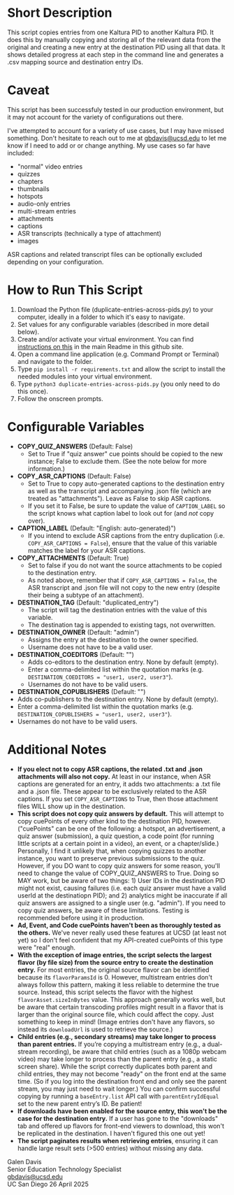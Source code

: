 # Short Description

This script copies entries from one Kaltura PID to another Kaltura PID. It does this by manually copying and storing all of the relevant data from the original and creating a new entry at the destination PID using all that data. It shows detailed progress at each step in the command line and generates a .csv mapping source and destination entry IDs.

# Caveat

This script has been successfuly tested in our production environment, but it may not account for the variety of configurations out there.

I've attempted to account for a variety of use cases, but I may have missed something. Don't hesitate to reach out to me at gbdavis@ucsd.edu to let me know if I need to add or or change anything. My use cases so far have included:

- "normal" video entries
- quizzes
- chapters
- thumbnails
- hotspots
- audio-only entries
- multi-stream entries
- attachments
- captions
- ASR transcripts (technically a type of attachment)
- images

ASR captions and related transcript files can be optionally excluded depending on your configuration.

# How to Run This Script

1. Download the Python file (duplicate-entries-across-pids.py) to your computer, ideally in a folder to which it's easy to navigate.
2. Set values for any configurable variables (described in more detail below).
3. Create and/or activate your virtual environment. You can find [instructions on this](https://github.com/Kaltura-EDU/api-scripts) in the main Readme in this github site.
4. Open a command line application (e.g. Command Prompt or Terminal) and navigate to the folder.
5. Type `pip install -r requirements.txt` and allow the script to install the needed modules into your virtual environment.
6. Type `python3 duplicate-entries-across-pids.py` (you only need to do this once).
7. Follow the onscreen prompts.

# Configurable Variables

- **COPY_QUIZ_ANSWERS** (Default: False)
  - Set to True if "quiz answer" cue points should be copied to the new instance; False to exclude them. (See the note below for more information.)
- **COPY_ASR_CAPTIONS** (Default: False)
  - Set to True to copy auto-generated captions to the destination entry as well as the transcript and accompanying .json file (which are treated as "attachments"). Leave as False to skip ASR captions.
  - If you set it to False, be sure to update the value of `CAPTION_LABEL` so the script knows what caption label to look out for (and *not* copy over).
- **CAPTION_LABEL** (Default: "English: auto-generated)")
  - If you intend to exclude ASR captions from the entry duplication (i.e. `COPY_ASR_CAPTIONS = False`), ensure that the value of this variable matches the label for your ASR captions.
- **COPY_ATTACHMENTS** (Default: True)
  - Set to false if you do not want the source attachments to be copied to the destination entry.
  - As noted above, remember that if `COPY_ASR_CAPTIONS = False`, the ASR transcript and .json file will not copy to the new entry (despite their being a subtype of an attachment). 
- **DESTINATION_TAG** (Default: "duplicated_entry")
  - The script will tag the destination entries with the value of this variable.
  - The destination tag is appended to existing tags, not overwritten.
- **DESTINATION_OWNER** (Default: "admin")
  - Assigns the entry at the destination to the owner specified.
  - Username does not have to be a valid user.
- **DESTINATION_COEDITORS** (Default: "")
  - Adds co-editors to the destination entry. None by default (empty).
  - Enter a comma-delimited list within the quotation marks (e.g. `DESTINATION_COEDITORS = "user1, user2, user3"`).
  - Usernames do not have to be valid users. 
 - **DESTINATION_COPUBLISHERS** (Default: "")
  - Adds co-publishers to the destination entry. None by default (empty).
  - Enter a comma-delimited list within the quotation marks (e.g. `DESTINATION_COPUBLISHERS = "user1, user2, user3"`).
  - Usernames do not have to be valid users. 

# Additional Notes

- **If you elect not to copy ASR captions, the related .txt and .json attachments will also not copy.** At least in our instance, when ASR captions are generated for an entry, it adds two attachments: a .txt file and a .json file. These appear to be exclusively related to the ASR captions. If you set `COPY_ASR_CAPTIONS` to True, then those attachment files WILL show up in the destination. 
- **This script does not copy quiz answers by default.** This will attempt to copy cuePoints of every other kind to the destination PID, however. ("cuePoints" can be one of the following: a hotspot, an advertisement, a quiz answer (submission), a quiz question, a code point (for running little scripts at a certain point in a video), an event, or a chapter/slide.) Personally, I find it unlikely that, when copying quizzes to another instance, you want to preserve previous submissions to the quiz. However, if you DO want to copy quiz answers for some reason, you'll need to change the value of COPY_QUIZ_ANSWERS to True. Doing so MAY work, but be aware of two things: 1) User IDs in the destination PID might not exist, causing failures (i.e. each quiz answer must have a valid userId at the destinatiopn PID); and 2) analytics might be inaccurate if all quiz answers are assigned to a single user (e.g. "admin"). If you need to copy quiz answers, be aware of these limitations. Testing is recommended before using it in production.
- **Ad, Event, and Code cuePoints haven't been as thoroughly tested as the others.** We've never really used these features at UCSD (at least not yet) so I don't feel confident that my API-created cuePoints of this type were "real" enough. 
- **With the exception of image entries, the script selects the largest flavor (by file size) from the source entry to create the destination entry.** For most entries, the original source flavor can be identified because its `flavorParamsId` is 0. However, multistream entries don't always follow this pattern, making it less reliable to determine the true source. Instead, this script selects the flavor with the highest `flavorAsset.sizeInBytes` value. This approach generally works well, but be aware that certain transcoding profiles might result in a flavor that is larger than the original source file, which could affect the copy. Just something to keep in mind! (Image entries don't have any flavors, so instead its `downloadUrl` is used to retrieve the source.)
- **Child entries (e.g., secondary streams) may take longer to process than parent entries.** If you’re copying a multistream entry (e.g., a dual-stream recording), be aware that child entries (such as a 1080p webcam video) may take longer to process than the parent entry (e.g., a static screen share). While the script correctly duplicates both parent and child entries, they may not become "ready" on the front end at the same time. (So if you log into the destination front end and only see the parent stream, you may just need to wait longer.) You can confirm successful copying by running a `baseEntry.list` API call with `parentEntryIdEqual` set to the new parent entry’s ID. Be patient! 
- **If downloads have been enabled for the source entry, this won't be the case for the destination entry.** If a user has gone to the "downloads" tab and offered up flavors for front-end viewers to download, this won't be replicated in the destination. I haven't figured this one out yet!
- **The script paginates results when retrieving entries**, ensuring it can handle large result sets (>500 entries) without missing any data.



Galen Davis  
Senior Education Technology Specialist  
gbdavis@ucsd.edu  
UC San Diego
26 April 2025
